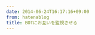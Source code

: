 ```yaml
---
date: 2014-06-24T16:17:16+09:00
from: hatenablog
title: BOTにお互いを監視させる
---
```


<p><img src="http://cdn-ak.f.st-hatena.com/images/fotolife/r/r7kamura/20140624/20140624161604.png" alt=""></p>

